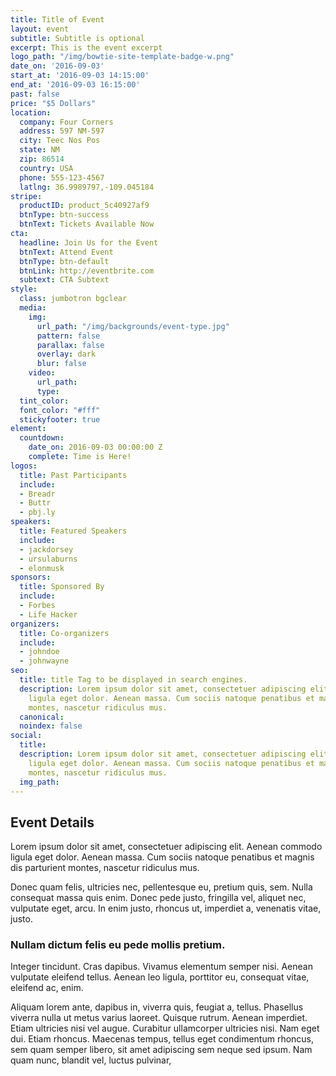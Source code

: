 ```yaml
---
title: Title of Event
layout: event
subtitle: Subtitle is optional
excerpt: This is the event excerpt
logo_path: "/img/bowtie-site-template-badge-w.png"
date_on: '2016-09-03'
start_at: '2016-09-03 14:15:00'
end_at: '2016-09-03 16:15:00'
past: false
price: "$5 Dollars"
location:
  company: Four Corners
  address: 597 NM-597
  city: Teec Nos Pos
  state: NM
  zip: 86514
  country: USA
  phone: 555-123-4567
  latlng: 36.9989797,-109.045184
stripe:
  productID: product_5c40927af9
  btnType: btn-success
  btnText: Tickets Available Now
cta:
  headline: Join Us for the Event
  btnText: Attend Event
  btnType: btn-default
  btnLink: http://eventbrite.com
  subtext: CTA Subtext
style:
  class: jumbotron bgclear
  media:
    img:
      url_path: "/img/backgrounds/event-type.jpg"
      pattern: false
      parallax: false
      overlay: dark
      blur: false
    video:
      url_path: 
      type: 
  tint_color: 
  font_color: "#fff"
  stickyfooter: true
element:
  countdown:
    date_on: 2016-09-03 00:00:00 Z
    complete: Time is Here!
logos:
  title: Past Participants
  include:
  - Breadr
  - Buttr
  - pbj.ly
speakers:
  title: Featured Speakers
  include:
  - jackdorsey
  - ursulaburns
  - elonmusk
sponsors:
  title: Sponsored By
  include:
  - Forbes
  - Life Hacker
organizers:
  title: Co-organizers
  include:
  - johndoe
  - johnwayne
seo:
  title: title Tag to be displayed in search engines.
  description: Lorem ipsum dolor sit amet, consectetuer adipiscing elit. Aenean commodo
    ligula eget dolor. Aenean massa. Cum sociis natoque penatibus et magnis dis parturient
    montes, nascetur ridiculus mus.
  canonical: 
  noindex: false
social:
  title: 
  description: Lorem ipsum dolor sit amet, consectetuer adipiscing elit. Aenean commodo
    ligula eget dolor. Aenean massa. Cum sociis natoque penatibus et magnis dis parturient
    montes, nascetur ridiculus mus.
  img_path: 
---
```


## Event Details

Lorem ipsum dolor sit amet, consectetuer adipiscing elit. Aenean commodo ligula eget dolor. Aenean massa. Cum sociis natoque penatibus et magnis dis parturient montes, nascetur ridiculus mus.

Donec quam felis, ultricies nec, pellentesque eu, pretium quis, sem. Nulla consequat massa quis enim. Donec pede justo, fringilla vel, aliquet nec, vulputate eget, arcu. In enim justo, rhoncus ut, imperdiet a, venenatis vitae, justo.

### Nullam dictum felis eu pede mollis pretium.

Integer tincidunt. Cras dapibus. Vivamus elementum semper nisi. Aenean vulputate eleifend tellus. Aenean leo ligula, porttitor eu, consequat vitae, eleifend ac, enim.

Aliquam lorem ante, dapibus in, viverra quis, feugiat a, tellus. Phasellus viverra nulla ut metus varius laoreet. Quisque rutrum. Aenean imperdiet. Etiam ultricies nisi vel augue. Curabitur ullamcorper ultricies nisi. Nam eget dui. Etiam rhoncus. Maecenas tempus, tellus eget condimentum rhoncus, sem quam semper libero, sit amet adipiscing sem neque sed ipsum. Nam quam nunc, blandit vel, luctus pulvinar,
